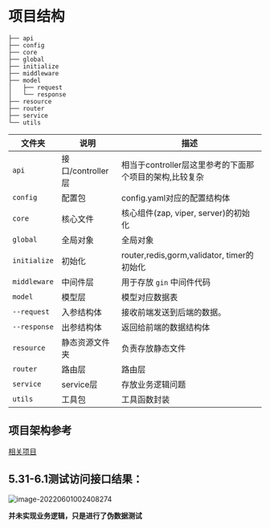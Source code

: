 # 项目结构

```shell
├── api
├── config
├── core
├── global
├── initialize
├── middleware
├── model
│   ├── request
│   └── response
├── resource
├── router
├── service
└── utils
```

| 文件夹       | 说明                    | 描述                        |
| ------------ | ----------------------- | --------------------------- |
| `api`     | 接口/controller层             | 相当于controller层这里参考的下面那个项目的架构,比较复杂 |
| `config`     | 配置包                  | config.yaml对应的配置结构体 |
| `core`       | 核心文件                | 核心组件(zap, viper, server)的初始化 |
| `global`     | 全局对象                | 全局对象 |
| `initialize` | 初始化 | router,redis,gorm,validator, timer的初始化 |
| `middleware` | 中间件层 | 用于存放 `gin` 中间件代码 |
| `model`      | 模型层                  | 模型对应数据表              |
| `--request`  | 入参结构体              | 接收前端发送到后端的数据。  |
| `--response` | 出参结构体              | 返回给前端的数据结构体      |
| `resource`   | 静态资源文件夹          | 负责存放静态文件                |
| `router`     | 路由层                  | 路由层 |
| `service`    | service层               | 存放业务逻辑问题 |
| `utils`      | 工具包                  | 工具函数封装            |

## 项目架构参考

[相关项目](https://github.com/flipped-aurora/gin-vue-admin.git)

## 5.31-6.1测试访问接口结果：

![image-20220601002408274](https://sm.ms/image/ld5gOEVLxCpUZsR)

**并未实现业务逻辑，只是进行了伪数据测试**

